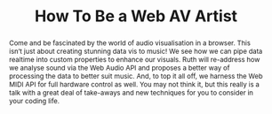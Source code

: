 ---
title: "How To Be a Web AV Artist"
speaker: Ruth John
event: CascadiaJS 2018
tags: ["web midi", "web audio", "dataviz"]
abstract: "Come and be fascinated by the world of audio visualisation in a browser. This isn’t just about creating stunning data vis to music! We see how we can pipe data realtime into custom properties to enhance our visuals. Ruth will re-address how we analyse sound via the Web Audio API and proposes a better way of processing the data to better suit music. And, to top it all off, we harness the Web MIDI API for full hardware control as well. You may not think it, but this really is a talk with a great deal of take-aways and new techniques for you to consider in your coding life."
ytId: Dt4I-96C-pg
layout: talk
---